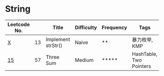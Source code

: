 # String

| Leetcode No.  |   | Title        | Difficulty  | Frequency        | Tags |
| ------------- | ------------- | ------------- | ------------- | ------------- |------------- |
| [X](./Details/Implement%20str.md)| 13 | Implement strStr() | Naive | ** | 暴力枚举, KMP|
| [15](./Details/TwoSum.md)  | 57 | Three Sum | Medium | ***** | HashTable, Two Pointers |
